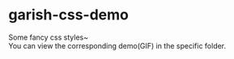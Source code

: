 # garish-css-demo
 Some fancy css styles~  
 You can view the corresponding demo(GIF) in the specific folder.
